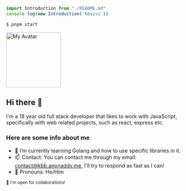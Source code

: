 ~~~ js
import Introduction from "./README.md"
console.log(new Introduction('kbvivi'))
~~~
~~~ cmd
$ pnpm start
~~~
  
<img alt="My Avatar" src="https://avatars.githubusercontent.com/u/47297843" width="150"/>  
<h2>Hi there 👋</h2>

<span>I'm a 18 year old full stack developer that likes to work with JavaScript, specifically with web related projects, such as react, express etc.</span>
<h3>Here are some info about me</h3>

<ul>
  <li>🌱 I’m currently learning Golang and how to use specific libraries in it.</li>
  <li>📫 Contact: You can contact me through my email: <a href="mailto:contact@kbb.anonaddy.me">contact@kbb.anonaddy.me</a>, I'll try to respond as fast as I can!</li>
  <li>👦 Pronouns: He/Him</li>
</ul>
<sub>🤝 I'm open for collaborations!</sub>  
